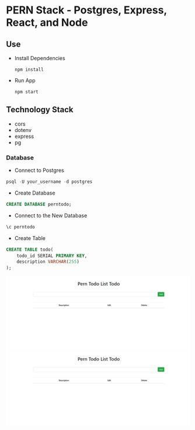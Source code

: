PERN Stack - Postgres, Express, React, and Node
===



## Use
- Install Dependencies
  ```
  npm install
  ```
- Run App
  ```
  npm start
  ```
## Technology Stack
 - cors
  - dotenv
  - express
  - pg


### Database
- Connect to Postgres
```sql
psql -U your_username -d postgres
```

- Create Database
```sql
CREATE DATABASE perntodo;
```

- Connect to the New Database
```sql
\c perntodo
```

- Create Table 
```sql
CREATE TABLE todo(
    todo_id SERIAL PRIMARY KEY,
    description VARCHAR(255)
);
```

<div align="center">
  <img src="home.PNG" alt="home">
</div>


<div align="center">
  <img src="home-1.PNG" alt="home">
</div>

